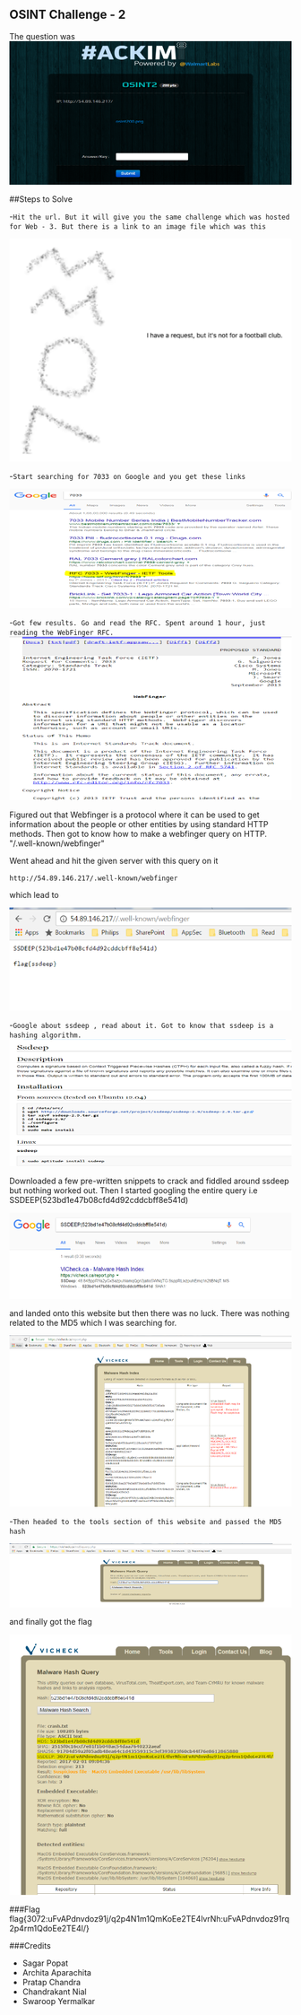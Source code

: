 ## OSINT Challenge - 2  

The question was  
    ![](/HACKIM-8/images/osint2/1.png?raw=true)  
    
##Steps to Solve  

-`Hit the url. But it will give you the same challenge which was hosted for Web - 3. But there is a link to an image file which was this`

![](/HACKIM-8/images/osint2/2.png?raw=true)  

-`Start searching for 7033 on Google and you get these links`  


![](/HACKIM-8/images/osint2/3.png?raw=true)  

-`Got few results. Go and read the RFC. Spent around 1 hour, just reading the WebFinger RFC.`  
![](/HACKIM-8/images/osint2/4.png?raw=true)  

Figured out that Webfinger is a protocol where it can be used to get information about the people or other entities by using standard HTTP methods.
Then got to know how to make a webfinger query on HTTP. 
    "/.well-known/webfinger"  
    
 Went ahead and hit the given server with this query on it  
 
    http://54.89.146.217/.well-known/webfinger

which lead to  


![](/HACKIM-8/images/osint2/5.png?raw=true)  

-`Google about ssdeep , read about it. Got to know that ssdeep is a hashing algorithm.`   
![](/HACKIM-8/images/osint2/6.png?raw=true)  

Downloaded a few pre-written snippets to crack and fiddled around ssdeep but nothing worked out. Then I started googling the entire query i.e  
    SSDEEP(523bd1e47b08cfd4d92cddcbff8e541d)  
    
 ![](/HACKIM-8/images/osint2/7.png?raw=true)  
 
 and landed onto this website but then there was no luck. There was nothing related to the MD5 which I was searching for.
 
  ![](/HACKIM-8/images/osint2/8.png?raw=true)  
  
  -`Then headed to the tools section of this website and passed the MD5 hash`  
  
  ![](/HACKIM-8/images/osint2/9.png?raw=true)  
    
and finally got the flag  

![](/HACKIM-8/images/osint2/10.png?raw=true)  
  
###Flag
        flag{3072:uFvAPdnvdoz91j/q2p4N1m1QmKoEe2TE4lvrNh:uFvAPdnvdoz91rq2p4rm1QdoEe2TE4l/}  

###Credits  
- Sagar Popat
- Archita Aparachita
- Pratap Chandra
- Chandrakant Nial
- Swaroop Yermalkar







